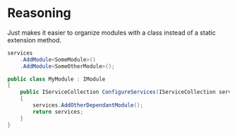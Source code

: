 # Reasoning

Just makes it easier to organize modules with a class instead of a static extension method.


```csharp
services
	.AddModule<SomeModule>()
	.AddModule<SomeOtherModule>();
```

```csharp
public class MyModule : IModule 
{
	public IServiceCollection ConfigureServices(IServiceCollection services) 
	{
		services.AddOtherDependantModule();
		return services;
	}
}
```